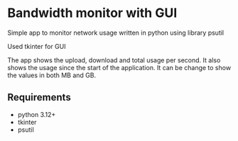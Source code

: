 # Bandwidth monitor with GUI
Simple app to monitor network usage written in python using library psutil

Used tkinter for GUI

The app shows the upload, download and total usage per second. It also shows the usage since the start of the application. It can be change to show the values in both MB and GB.

## Requirements

- python 3.12+
- tkinter
- psutil
